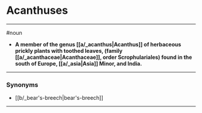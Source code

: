 # Acanthuses
---
#noun
- **A member of the genus [[a/_acanthus|Acanthus]] of herbaceous prickly plants with toothed leaves, (family [[a/_acanthaceae|Acanthaceae]], order Scrophulariales) found in the south of Europe, [[a/_asia|Asia]] Minor, and India.**
---
### Synonyms
- [[b/_bear's-breech|bear's-breech]]
---
